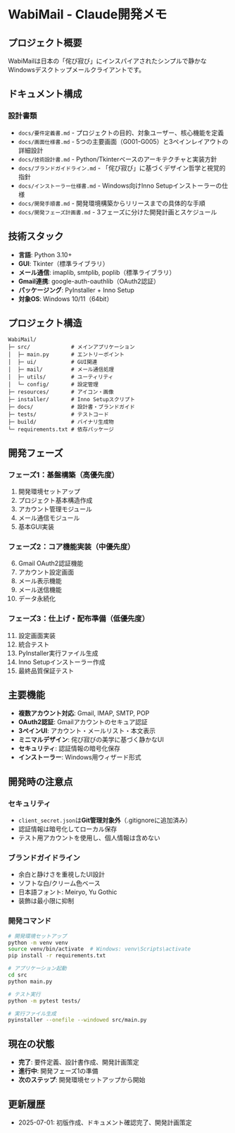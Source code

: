 # WabiMail - Claude開発メモ

## プロジェクト概要

WabiMailは日本の「侘び寂び」にインスパイアされたシンプルで静かなWindowsデスクトップメールクライアントです。

## ドキュメント構成

### 設計書類
- `docs/要件定義書.md` - プロジェクトの目的、対象ユーザー、核心機能を定義
- `docs/画面仕様書.md` - 5つの主要画面（G001-G005）と3ペインレイアウトの詳細設計
- `docs/技術設計書.md` - Python/Tkinterベースのアーキテクチャと実装方針
- `docs/ブランドガイドライン.md` - 「侘び寂び」に基づくデザイン哲学と視覚的指針
- `docs/インストーラー仕様書.md` - Windows向けInno Setupインストーラーの仕様
- `docs/開発手順書.md` - 開発環境構築からリリースまでの具体的な手順
- `docs/開発フェーズ計画書.md` - 3フェーズに分けた開発計画とスケジュール

## 技術スタック

- **言語**: Python 3.10+
- **GUI**: Tkinter（標準ライブラリ）
- **メール通信**: imaplib, smtplib, poplib（標準ライブラリ）
- **Gmail連携**: google-auth-oauthlib（OAuth2認証）
- **パッケージング**: PyInstaller + Inno Setup
- **対象OS**: Windows 10/11（64bit）

## プロジェクト構造

```
WabiMail/
├─ src/             # メインアプリケーション
│  ├─ main.py       # エントリーポイント
│  ├─ ui/           # GUI関連
│  ├─ mail/         # メール通信処理
│  ├─ utils/        # ユーティリティ
│  └─ config/       # 設定管理
├─ resources/       # アイコン・画像
├─ installer/       # Inno Setupスクリプト
├─ docs/            # 設計書・ブランドガイド
├─ tests/           # テストコード
├─ build/           # バイナリ生成物
└─ requirements.txt # 依存パッケージ
```

## 開発フェーズ

### フェーズ1：基盤構築（高優先度）
1. 開発環境セットアップ
2. プロジェクト基本構造作成
3. アカウント管理モジュール
4. メール通信モジュール
5. 基本GUI実装

### フェーズ2：コア機能実装（中優先度）
6. Gmail OAuth2認証機能
7. アカウント設定画面
8. メール表示機能
9. メール送信機能
10. データ永続化

### フェーズ3：仕上げ・配布準備（低優先度）
11. 設定画面実装
12. 統合テスト
13. PyInstaller実行ファイル生成
14. Inno Setupインストーラー作成
15. 最終品質保証テスト

## 主要機能

- **複数アカウント対応**: Gmail, IMAP, SMTP, POP
- **OAuth2認証**: Gmailアカウントのセキュア認証
- **3ペインUI**: アカウント・メールリスト・本文表示
- **ミニマルデザイン**: 侘び寂びの美学に基づく静かなUI
- **セキュリティ**: 認証情報の暗号化保存
- **インストーラー**: Windows用ウィザード形式

## 開発時の注意点

### セキュリティ
- `client_secret.json`は**Git管理対象外**（.gitignoreに追加済み）
- 認証情報は暗号化してローカル保存
- テスト用アカウントを使用し、個人情報は含めない

### ブランドガイドライン
- 余白と静けさを重視したUI設計
- ソフトな白/クリーム色ベース
- 日本語フォント: Meiryo, Yu Gothic
- 装飾は最小限に抑制

### 開発コマンド
```bash
# 開発環境セットアップ
python -m venv venv
source venv/bin/activate  # Windows: venv\Scripts\activate
pip install -r requirements.txt

# アプリケーション起動
cd src
python main.py

# テスト実行
python -m pytest tests/

# 実行ファイル生成
pyinstaller --onefile --windowed src/main.py
```

## 現在の状態

- **完了**: 要件定義、設計書作成、開発計画策定
- **進行中**: 開発フェーズ1の準備
- **次のステップ**: 開発環境セットアップから開始

## 更新履歴

- 2025-07-01: 初版作成、ドキュメント確認完了、開発計画策定